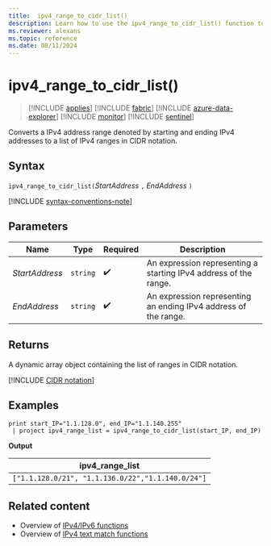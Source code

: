 ```yaml
---
title:  ipv4_range_to_cidr_list()
description: Learn how to use the ipv4_range_to_cidr_list() function to convert IPv4 address range to a list of CIDR ranges.
ms.reviewer: alexans
ms.topic: reference
ms.date: 08/11/2024
---
```

# ipv4_range_to_cidr_list()

> [!INCLUDE [applies](../includes/applies-to-version/applies.md)] [!INCLUDE [fabric](../includes/applies-to-version/fabric.md)] [!INCLUDE [azure-data-explorer](../includes/applies-to-version/azure-data-explorer.md)] [!INCLUDE [monitor](../includes/applies-to-version/monitor.md)] [!INCLUDE [sentinel](../includes/applies-to-version/sentinel.md)]

Converts a IPv4 address range denoted by starting and ending IPv4 addresses to a list of IPv4 ranges in CIDR notation.

## Syntax

`ipv4_range_to_cidr_list(`*StartAddress* `,` *EndAddress* `)`

[!INCLUDE [syntax-conventions-note](../includes/syntax-conventions-note.md)]

## Parameters

| Name | Type | Required | Description |
|--|--|--|--|
| *StartAddress*| `string` |  :heavy_check_mark: | An expression representing a starting IPv4 address of the range.|
| *EndAddress*| `string` |  :heavy_check_mark: | An expression representing an ending IPv4 address of the range.|

## Returns

A dynamic array object containing the list of ranges in CIDR notation.

[!INCLUDE [CIDR notation](../includes/ip-prefix-notation.md)]

## Examples


```kusto
print start_IP="1.1.128.0", end_IP="1.1.140.255"
 | project ipv4_range_list = ipv4_range_to_cidr_list(start_IP, end_IP)
```

**Output**

|ipv4_range_list|
|--|
|`["1.1.128.0/21", "1.1.136.0/22","1.1.140.0/24"]`|

## Related content

* Overview of [IPv4/IPv6 functions](scalar-functions.md#ipv4ipv6-functions)
* Overview of [IPv4 text match functions](scalar-functions.md#ipv4-text-match-functions)

